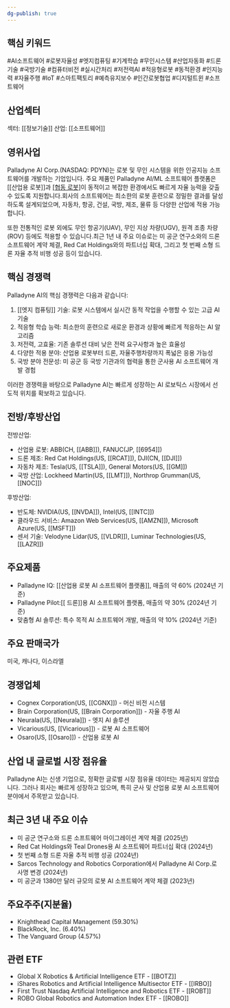 ```yaml
---
dg-publish: true
---
```

## 핵심 키워드

#AI소프트웨어 #로봇자율성 #엣지컴퓨팅 #기계학습 #무인시스템 #산업자동화 #드론기술 #국방기술 #컴퓨터비전 #실시간처리 #저전력AI #적응형로봇 #동적환경 #인지능력 #자율주행 #IoT #스마트팩토리 #예측유지보수 #인간로봇협업 #디지털트윈 #소프트웨어

## 산업섹터

섹터: [[정보기술]]
산업: [[소프트웨어]]

## 영위사업

Palladyne AI Corp.(NASDAQ: PDYN)는 로봇 및 무인 시스템을 위한 인공지능 소프트웨어를 개발하는 기업입니다. 주요 제품인 Palladyne AI/ML 소프트웨어 플랫폼은 [[산업용 로봇]]과 [[협동 로봇]](코봇)이 동적이고 복잡한 환경에서도 빠르게 자율 능력을 갖출 수 있도록 지원합니다.회사의 소프트웨어는 최소한의 로봇 훈련으로 정밀한 결과를 달성하도록 설계되었으며, 자동차, 항공, 건설, 국방, 제조, 물류 등 다양한 산업에 적용 가능합니다. 

또한 전통적인 로봇 외에도 무인 항공기(UAV), 무인 지상 차량(UGV), 원격 조종 차량(ROV) 등에도 적용할 수 있습니다.최근 1년 내 주요 이슈로는 미 공군 연구소와의 드론 소프트웨어 계약 체결, Red Cat Holdings와의 파트너십 확대, 그리고 첫 번째 소형 드론 자율 추적 비행 성공 등이 있습니다.

## 핵심 경쟁력

Palladyne AI의 핵심 경쟁력은 다음과 같습니다:

1. [[엣지 컴퓨팅]] 기술: 로봇 시스템에서 실시간 동적 작업을 수행할 수 있는 고급 AI 기술
2. 적응형 학습 능력: 최소한의 훈련으로 새로운 환경과 상황에 빠르게 적응하는 AI 알고리즘
3. 저전력, 고효율: 기존 솔루션 대비 낮은 전력 요구사항과 높은 효율성
4. 다양한 적용 분야: 산업용 로봇부터 드론, 자율주행차량까지 폭넓은 응용 가능성
5. 국방 분야 전문성: 미 공군 등 국방 기관과의 협력을 통한 군사용 AI 소프트웨어 개발 경험

이러한 경쟁력을 바탕으로 Palladyne AI는 빠르게 성장하는 AI 로보틱스 시장에서 선도적 위치를 확보하고 있습니다.

## 전방/후방산업

전방산업:

- 산업용 로봇: ABB(CH, [[ABB]]), FANUC(JP, [[6954]])
- 드론 제조: Red Cat Holdings(US, [[RCAT]]), DJI(CN, [[DJI]])
- 자동차 제조: Tesla(US, [[TSLA]]), General Motors(US, [[GM]])
- 국방 산업: Lockheed Martin(US, [[LMT]]), Northrop Grumman(US, [[NOC]])

후방산업:

- 반도체: NVIDIA(US, [[NVDA]]), Intel(US, [[INTC]])
- 클라우드 서비스: Amazon Web Services(US, [[AMZN]]), Microsoft Azure(US, [[MSFT]])
- 센서 기술: Velodyne Lidar(US, [[VLDR]]), Luminar Technologies(US, [[LAZR]])

## 주요제품

- Palladyne IQ: [[산업용 로봇 AI 소프트웨어 플랫폼]], 매출의 약 60% (2024년 기준)
- Palladyne Pilot:[[ 드론]]용 AI 소프트웨어 플랫폼, 매출의 약 30% (2024년 기준)
- 맞춤형 AI 솔루션: 특수 목적 AI 소프트웨어 개발, 매출의 약 10% (2024년 기준)

## 주요 판매국가

미국, 캐나다, 이스라엘

## 경쟁업체

- Cognex Corporation(US, [[CGNX]]) - 머신 비전 시스템
- Brain Corporation(US, [[Brain Corporation]]) - 자율 주행 AI
- Neurala(US, [[Neurala]]) - 엣지 AI 솔루션
- Vicarious(US, [[Vicarious]]) - 로봇 AI 소프트웨어
- Osaro(US, [[Osaro]]) - 산업용 로봇 AI

## 산업 내 글로벌 시장 점유율

Palladyne AI는 신생 기업으로, 정확한 글로벌 시장 점유율 데이터는 제공되지 않았습니다. 그러나 회사는 빠르게 성장하고 있으며, 특히 군사 및 산업용 로봇 AI 소프트웨어 분야에서 주목받고 있습니다.

## 최근 3년 내 주요 이슈

- 미 공군 연구소와 드론 소프트웨어 마이그레이션 계약 체결 (2025년)
- Red Cat Holdings와 Teal Drones용 AI 소프트웨어 파트너십 확대 (2024년)
- 첫 번째 소형 드론 자율 추적 비행 성공 (2024년)
- Sarcos Technology and Robotics Corporation에서 Palladyne AI Corp.로 사명 변경 (2024년)
- 미 공군과 1380만 달러 규모의 로봇 AI 소프트웨어 계약 체결 (2023년)

## 주요주주(지분율)

- Knighthead Capital Management (59.30%)
- BlackRock, Inc. (6.40%)
- The Vanguard Group (4.57%)

## 관련 ETF

- Global X Robotics & Artificial Intelligence ETF - [[BOTZ]]
- iShares Robotics and Artificial Intelligence Multisector ETF - [[IRBO]]
- First Trust Nasdaq Artificial Intelligence and Robotics ETF - [[ROBT]]
- ROBO Global Robotics and Automation Index ETF - [[ROBO]]